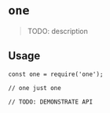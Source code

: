 # `one`

> TODO: description

## Usage

```
const one = require('one');

// one just one

// TODO: DEMONSTRATE API
```
